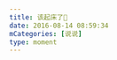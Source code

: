 ```yaml
---
title: 该起床了🙂
date: 2016-08-14 08:59:34
mCategories: [说说]
type: moment
---
```


<div id="pics-20160814085934"></div>

<script src="/lib/moment/pics.js"></script>
<script>
var data = [
    {"link": "2016-08-14_000022.jpeg", "type": "shuoshuo"}
];
picsRender(data, "pics-20160814085934");
</script>
